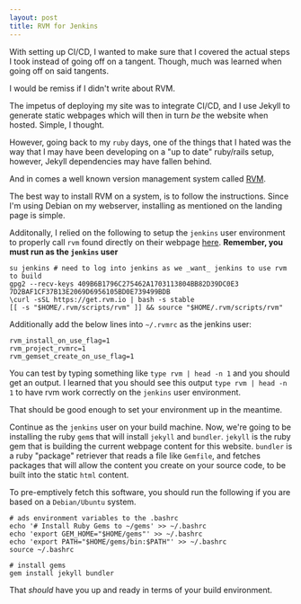 ```yaml
---
layout: post
title: RVM for Jenkins
---
```


With setting up CI/CD, I wanted to make sure that I covered the actual steps I took instead of going off on a tangent. Though, much was learned when going off on said tangents.

I would be remiss if I didn't write about RVM.

The impetus of deploying my site was to integrate CI/CD, and I use Jekyll to generate static webpages which will then in turn _be_ the website when hosted. Simple, I thought.

However, going back to my `ruby` days, one of the things that I hated was the way that I may have been developing on a "up to date" ruby/rails setup, however, Jekyll dependencies may have fallen behind.

And in comes a well known version management system called [RVM](https://rvm.io).

The best way to install RVM on a system, is to follow the instructions. Since I'm using Debian on my webserver, installing as mentioned on the landing page is simple.

Additonally, I relied on the following to setup the `jenkins` user environment to properly call `rvm` found directly on their webpage [here](https://rvm.io/integration/jenkins). **Remember, you must run as the `jenkins` user**


```
su jenkins # need to log into jenkins as we _want_ jenkins to use rvm to build
gpg2 --recv-keys 409B6B1796C275462A1703113804BB82D39DC0E3 7D2BAF1CF37B13E2069D6956105BD0E739499BDB
\curl -sSL https://get.rvm.io | bash -s stable
[[ -s "$HOME/.rvm/scripts/rvm" ]] && source "$HOME/.rvm/scripts/rvm"
```

Additionally add the below lines into `~/.rvmrc` as the jenkins user:

```
rvm_install_on_use_flag=1
rvm_project_rvmrc=1
rvm_gemset_create_on_use_flag=1
```

You can test by typing something like `type rvm | head -n 1` and you should get an output. I learned that you should see this output `type rvm | head -n 1` to have rvm work correctly on the `jenkins` user environment. 

That should be good enough to set your environment up in the meantime.

Continue as the `jenkins` user on your build machine. Now, we're going to be installing the ruby `gem`s that will install `jekyll` and `bundler`. `jekyll` is the ruby gem that is building the current webpage content for this website. `bundler` is a ruby "package" retriever that reads a file like `Gemfile`, and fetches packages that will allow the content you create on your source code, to be built into the static `html` content.

To pre-emptively fetch this software, you should run the following if you are based on a `Debian/Ubuntu` system.

```
# ads environment variables to the .bashrc
echo '# Install Ruby Gems to ~/gems' >> ~/.bashrc
echo 'export GEM_HOME="$HOME/gems"' >> ~/.bashrc
echo 'export PATH="$HOME/gems/bin:$PATH"' >> ~/.bashrc
source ~/.bashrc

# install gems
gem install jekyll bundler
```

That _should_ have you up and ready in terms of your build environment.
